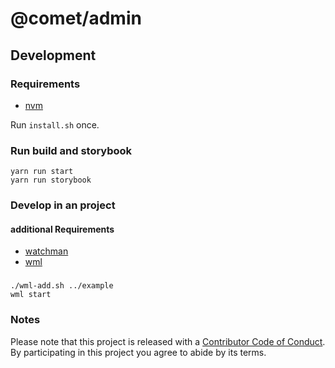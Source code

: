 # @comet/admin

## Development

### Requirements

-   [nvm](https://github.com/nvm-sh/nvm)

Run `install.sh` once.

### Run build and storybook

```
yarn run start
yarn run storybook
```

### Develop in an project

#### additional Requirements

-   [watchman](https://facebook.github.io/watchman/)
-   [wml](https://github.com/wix/wml)

###

    ./wml-add.sh ../example
    wml start

### Notes

Please note that this project is released with a [Contributor Code of Conduct](CODE-OF-CONDUCT.md). By participating in this project you agree to abide by its terms.
